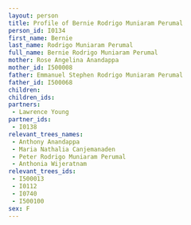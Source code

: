 ```yaml
---
layout: person
title: Profile of Bernie Rodrigo Muniaram Perumal
person_id: I0134
first_name: Bernie
last_name: Rodrigo Muniaram Perumal
full_name: Bernie Rodrigo Muniaram Perumal
mother: Rose Angelina Anandappa
mother_id: I500008
father: Emmanuel Stephen Rodrigo Muniaram Perumal
father_id: I500068
children:
children_ids:
partners:
 - Lawrence Young
partner_ids:
 - I0138
relevant_trees_names:
 - Anthony Anandappa
 - Maria Nathalia Canjemanaden
 - Peter Rodrigo Muniaram Perumal
 - Anthonia Wijeratnam
relevant_trees_ids:
 - I500013
 - I0112
 - I0740
 - I500100
sex: F
---
```



